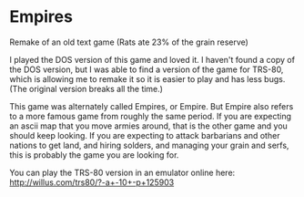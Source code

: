 # Empires

Remake of an old text game (Rats ate 23% of the grain reserve)

I played the DOS version of this game and loved it. I haven't found a copy of the DOS version, but I was able to find a version of the game for TRS-80, which is allowing me to remake it so it is easier to play and has less bugs. (The original version breaks all the time.)

This game was alternately called Empires, or Empire. But Empire also refers to a more famous game from roughly the same period. If you are expecting an ascii map that you move armies around, that is the other game and you should keep looking. If you are expecting to attack barbarians and other nations to get land, and hiring solders, and managing your grain and serfs, this is probably the game you are looking for.

You can play the TRS-80 version in an emulator online here:
http://willus.com/trs80/?-a+-10+-p+125903




